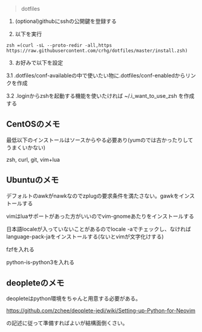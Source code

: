 > dotfiles

1. (optional)githubにsshの公開鍵を登録する

2. 以下を実行

```console
zsh =(curl -sL --proto-redir -all,https https://raw.githubusercontent.com/crhg/dotfiles/master/install.zsh)
```

3. お好みで以下を設定

3.1 .dotfiles/conf-availableの中で使いたい物に.dotfiles/conf-enabledからリンクを作成

3.2 .loginからzshを起動する機能を使いたければ ~/.i_want_to_use_zsh を作成する

## CentOSのメモ

最低以下のインストールはソースからやる必要あり(yumのでは古かったりしてうまくいかない)

zsh, curl, git, vim+lua

## Ubuntuのメモ

デフォルトのawkがnawkなのでzplugの要求条件を満たさない。gawkをインストールする

vimはluaサポートがあった方がいいのでvim-gnomeあたりをインストールする

日本語localeが入っていないことがあるのでlocale -aでチェックし、なければlanguage-pack-jaをインストールする(ないとvimが文字化けする)

fzfを入れる

python-is-python3を入れる

## deopleteのメモ

deopleteはpython環境をちゃんと用意する必要がある。

https://github.com/zchee/deoplete-jedi/wiki/Setting-up-Python-for-Neovim

の記述に従って準備すればよいが結構面倒くさい。

